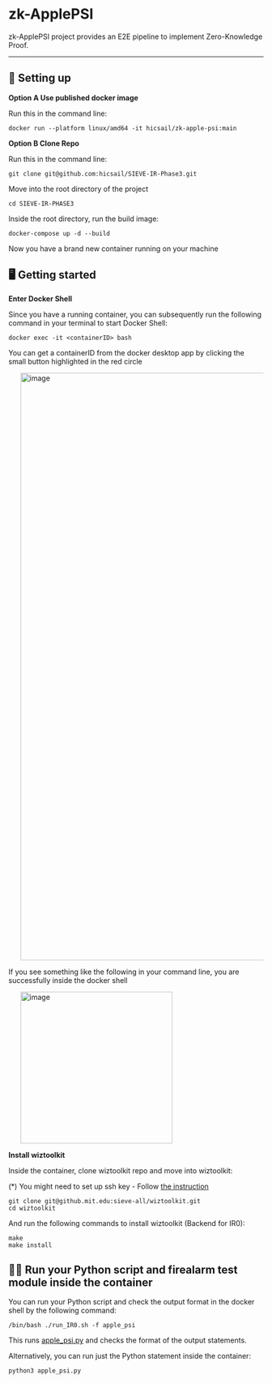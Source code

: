 # zk-ApplePSI

zk-ApplePSI project provides an E2E pipeline to implement Zero-Knowledge Proof.

----

## 📖 Setting up

<strong> Option A Use published docker image </strong>

Run this in the command line:
```
docker run --platform linux/amd64 -it hicsail/zk-apple-psi:main      
```

<strong> Option B Clone Repo </strong>

Run this in the command line:
```
git clone git@github.com:hicsail/SIEVE-IR-Phase3.git
```

Move into the root directory of the project

```
cd SIEVE-IR-PHASE3
```

Inside the root directory, run the build image:

```
docker-compose up -d --build
```

Now you have a brand new container running on your machine



## 🖥️ Getting started

<strong> Enter Docker Shell</strong> 

Since you have a running container, you can subsequently run the following command in your terminal to start Docker Shell:

```
docker exec -it <containerID> bash
```

You can get a containerID from the docker desktop app by clicking the small button highlighted in the red circle
<ul>
    <img width="1161" alt="image" src="https://user-images.githubusercontent.com/62607343/203409123-1a95786f-8b2a-4e71-a920-3a51cf50cf0f.png">
</ul>

If you see something like the following in your command line, you are successfully inside the docker shell
<ul>
<img width="300" alt="image" src="https://user-images.githubusercontent.com/62607343/203413803-19021cb9-07ba-4376-ade0-dbdc6c8506c5.png">
</ul>


<strong> Install wiztoolkit</strong> 

Inside the container, clone wiztoolkit repo and move into wiztoolkit:

(*) You might need to set up ssh key - Follow <a href="https://docs.github.com/en/authentication/connecting-to-github-with-ssh/generating-a-new-ssh-key-and-adding-it-to-the-ssh-agent?platform=linux"> the instruction </a>

```
git clone git@github.mit.edu:sieve-all/wiztoolkit.git
cd wiztoolkit
```

And run the following commands to install wiztoolkit (Backend for IR0):

```
make
make install
```


## 🏋️‍♀️ Run your Python script and firealarm test module inside the container

You can run your Python script and check the output format in the docker shell by the following command:

```
/bin/bash ./run_IR0.sh -f apple_psi 
```

This runs <a href="https://github.com/hicsail/SIEVE-IR-Phase3/blob/main/apple_psi.py">    apple_psi.py</a> and checks the format of the output statements.<br>

Alternatively, you can run just the Python statement inside the container:

```
python3 apple_psi.py
```
